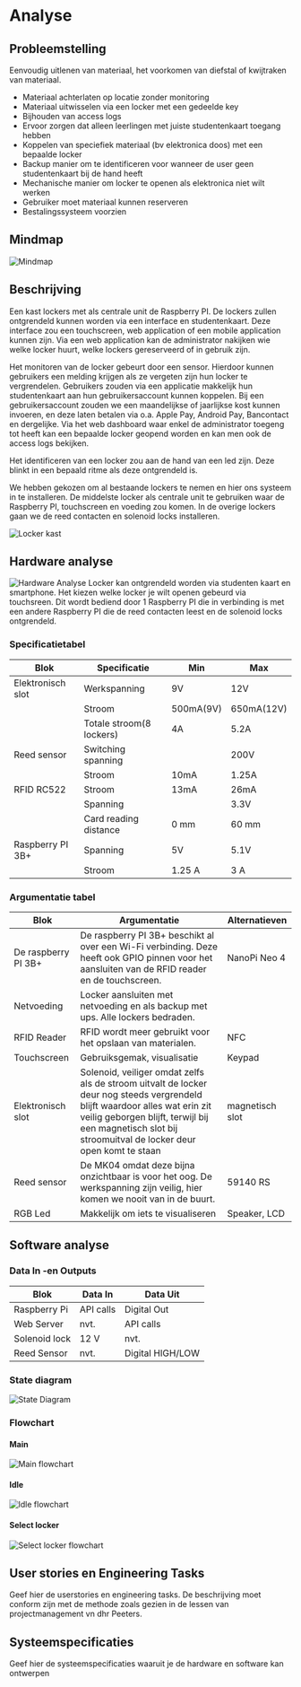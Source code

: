 # Analyse

## Probleemstelling

Eenvoudig uitlenen van materiaal, het voorkomen van diefstal of kwijtraken van materiaal.

- Materiaal achterlaten op locatie zonder monitoring
- Materiaal uitwisselen via een locker met een gedeelde key
- Bijhouden van access logs
- Ervoor zorgen dat alleen leerlingen met juiste studentenkaart toegang hebben
- Koppelen van speciefiek materiaal (bv elektronica doos) met een bepaalde locker
- Backup manier om te identificeren voor wanneer de user geen studentenkaart bij de hand heeft
- Mechanische manier om locker te openen als elektronica niet wilt werken
- Gebruiker moet materiaal kunnen reserveren
- Bestalingssysteem voorzien

## Mindmap

![Mindmap](img/mindmap_new.png)

## Beschrijving

Een kast lockers met als centrale unit de Raspberry PI. De lockers zullen ontgrendeld kunnen worden via een interface en studentenkaart. Deze interface zou een 
touchscreen, web application of een mobile application kunnen zijn. Via een web application kan de administrator nakijken wie welke locker huurt, welke lockers gereserveerd of in gebruik zijn.

Het monitoren van de locker gebeurt door een sensor. Hierdoor kunnen gebruikers een melding krijgen als ze vergeten zijn hun locker te 
vergrendelen. Gebruikers zouden via een applicatie makkelijk hun studentenkaart aan hun gebruikersaccount kunnen koppelen. Bij een gebruikersaccount zouden we een 
maandelijkse of jaarlijkse kost kunnen invoeren, en deze laten betalen via o.a. Apple Pay, Android Pay, Bancontact en dergelijke. 
Via het web dashboard waar enkel de administrator toegeng tot heeft kan een bepaalde locker geopend worden en kan men ook de access logs bekijken. 

Het identificeren van een locker zou aan de hand van een led zijn. Deze blinkt in een bepaald ritme als deze ontgrendeld is.

We hebben gekozen om al bestaande lockers te nemen en hier ons systeem in te installeren. De middelste locker als centrale unit te gebruiken waar de Raspberry PI, touchscreen en voeding zou komen. In de overige lockers gaan we de reed contacten en solenoid locks installeren.

![Locker kast](img/lockerkast.jpg)

## Hardware analyse
![Hardware Analyse](img/Hardware_Diagram_finaal.jpg) 
Locker kan ontgrendeld worden via studenten kaart en smartphone. Het kiezen welke locker je wilt openen gebeurd via touchsreen. Dit wordt bediend door 1 Raspberry PI die in verbinding is met een andere Raspberry PI die de reed contacten leest en de solenoid locks ontgrendeld.

### Specificatietabel
| Blok            | Specificatie  | Min     | Max |
|-----------      |---------------|-----    |-----|
|Elektronisch slot|Werkspanning   |9V       |12V  |
|                 |Stroom         |500mA(9V)|650mA(12V)|
|                 |Totale stroom(8 lockers)|4A|5.2A|
|Reed sensor      |Switching spanning|      |200V |
|                 |Stroom         |10mA     |1.25A|
|RFID RC522       |Stroom         |13mA     |26mA |
|                 |Spanning       |         |3.3V |
|                 |Card reading distance|0 mm| 60 mm|
|Raspberry PI 3B+ |Spanning       |5V       |5.1V |
|                 |Stroom         |1.25 A   |3 A  |

### Argumentatie tabel
| Blok          | Argumentatie       | Alternatieven          |
| ------------- | ------------- | -----             |
| De raspberry PI 3B+  | De raspberry PI 3B+ beschikt al over een Wi-Fi verbinding. Deze heeft ook GPIO pinnen voor het aansluiten van de RFID reader en de touchscreen.     | NanoPi Neo 4      |
| Netvoeding    | Locker aansluiten met netvoeding en als backup met ups. Alle lockers bedraden.         |          |
|RFID Reader | RFID wordt meer gebruikt voor het opslaan van materialen.          | NFC              |
| Touchscreen   | Gebruiksgemak, visualisatie           |Keypad  |
| Elektronisch slot| Solenoid, veiliger omdat zelfs als de stroom uitvalt de locker deur nog steeds vergrendeld blijft waardoor alles wat erin zit veilig geborgen blijft, terwijl bij een magnetisch slot bij stroomuitval de locker deur open komt te staan| magnetisch slot|
|Reed sensor| De MK04 omdat deze bijna onzichtbaar is voor het oog. De werkspanning zijn veilig, hier komen we nooit van in de buurt.| 59140 RS|
|RGB Led| Makkelijk om iets te visualiseren | Speaker, LCD|

## Software analyse
### Data In -en Outputs

| Blok          | Data In       | Data Uit          |
| ------------- | ------------- | -----             |
| Raspberry Pi  | API calls     | Digital Out       |
| Web Server    | nvt.          | API calls         |
| Solenoid lock | 12 V          | nvt.              |
| Reed Sensor   | nvt.          | Digital HIGH/LOW  |
### State diagram
![State Diagram](img/state_diagram_raspberry_pi.png)

### Flowchart
#### Main
![Main flowchart](img/flowcharts/main_flowchart.png)

#### Idle
![Idle flowchart](img/flowcharts/idle_flowchart.png)

#### Select locker
![Select locker flowchart](img/flowcharts/select_locker_flowchart.png)

## User stories en Engineering Tasks

Geef hier de userstories en engineering tasks. De beschrijving moet conform zijn met de methode zoals gezien in de lessen  van projectmanagement vn dhr Peeters.

## Systeemspecificaties

Geef hier de systeemspecificaties waaruit je de hardware en software kan ontwerpen
